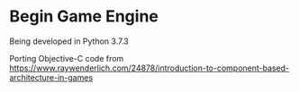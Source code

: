 # Begin Game Engine  
Being developed in Python 3.7.3  

Porting Objective-C code from https://www.raywenderlich.com/24878/introduction-to-component-based-architecture-in-games  
